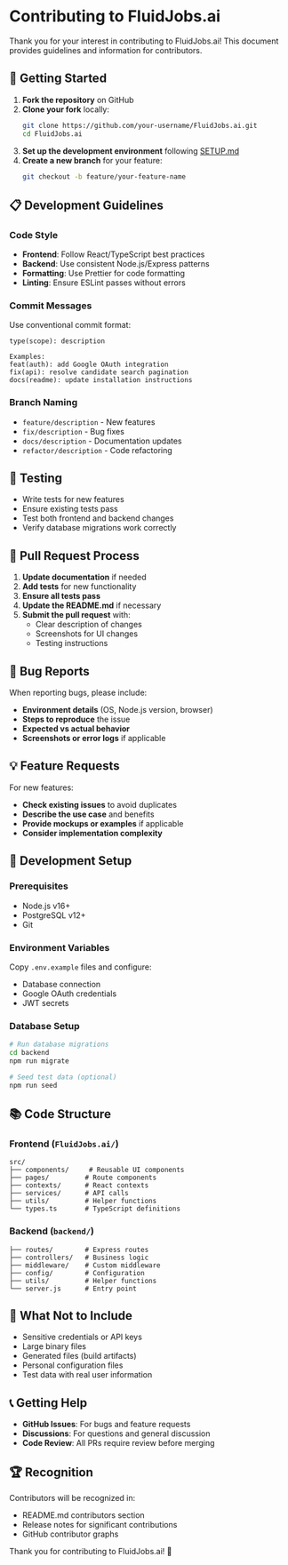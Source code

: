 # Contributing to FluidJobs.ai

Thank you for your interest in contributing to FluidJobs.ai! This document provides guidelines and information for contributors.

## 🚀 Getting Started

1. **Fork the repository** on GitHub
2. **Clone your fork** locally:
   ```bash
   git clone https://github.com/your-username/FluidJobs.ai.git
   cd FluidJobs.ai
   ```
3. **Set up the development environment** following [SETUP.md](SETUP.md)
4. **Create a new branch** for your feature:
   ```bash
   git checkout -b feature/your-feature-name
   ```

## 📋 Development Guidelines

### Code Style
- **Frontend**: Follow React/TypeScript best practices
- **Backend**: Use consistent Node.js/Express patterns
- **Formatting**: Use Prettier for code formatting
- **Linting**: Ensure ESLint passes without errors

### Commit Messages
Use conventional commit format:
```
type(scope): description

Examples:
feat(auth): add Google OAuth integration
fix(api): resolve candidate search pagination
docs(readme): update installation instructions
```

### Branch Naming
- `feature/description` - New features
- `fix/description` - Bug fixes
- `docs/description` - Documentation updates
- `refactor/description` - Code refactoring

## 🧪 Testing

- Write tests for new features
- Ensure existing tests pass
- Test both frontend and backend changes
- Verify database migrations work correctly

## 📝 Pull Request Process

1. **Update documentation** if needed
2. **Add tests** for new functionality
3. **Ensure all tests pass**
4. **Update the README.md** if necessary
5. **Submit the pull request** with:
   - Clear description of changes
   - Screenshots for UI changes
   - Testing instructions

## 🐛 Bug Reports

When reporting bugs, please include:
- **Environment details** (OS, Node.js version, browser)
- **Steps to reproduce** the issue
- **Expected vs actual behavior**
- **Screenshots or error logs** if applicable

## 💡 Feature Requests

For new features:
- **Check existing issues** to avoid duplicates
- **Describe the use case** and benefits
- **Provide mockups or examples** if applicable
- **Consider implementation complexity**

## 🔧 Development Setup

### Prerequisites
- Node.js v16+
- PostgreSQL v12+
- Git

### Environment Variables
Copy `.env.example` files and configure:
- Database connection
- Google OAuth credentials
- JWT secrets

### Database Setup
```bash
# Run database migrations
cd backend
npm run migrate

# Seed test data (optional)
npm run seed
```

## 📚 Code Structure

### Frontend (`FluidJobs.ai/`)
```
src/
├── components/     # Reusable UI components
├── pages/         # Route components
├── contexts/      # React contexts
├── services/      # API calls
├── utils/         # Helper functions
└── types.ts       # TypeScript definitions
```

### Backend (`backend/`)
```
├── routes/        # Express routes
├── controllers/   # Business logic
├── middleware/    # Custom middleware
├── config/        # Configuration
├── utils/         # Helper functions
└── server.js      # Entry point
```

## 🚫 What Not to Include

- Sensitive credentials or API keys
- Large binary files
- Generated files (build artifacts)
- Personal configuration files
- Test data with real user information

## 📞 Getting Help

- **GitHub Issues**: For bugs and feature requests
- **Discussions**: For questions and general discussion
- **Code Review**: All PRs require review before merging

## 🏆 Recognition

Contributors will be recognized in:
- README.md contributors section
- Release notes for significant contributions
- GitHub contributor graphs

Thank you for contributing to FluidJobs.ai! 🎉